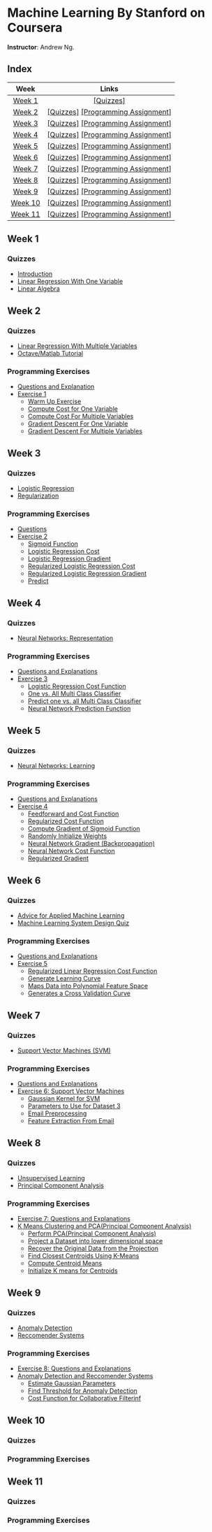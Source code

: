 # Machine Learning By Stanford on Coursera  
__Instructor__: Andrew Ng.

## Index

| Week | Links |
|:----:|:-----:|
| [Week 1](#week-1) | [[Quizzes]](#quizzes) |
| [Week 2](#week-2) | [[Quizzes]](#quizzes-1) [[Programming Assignment]](#programming-exercises) |
| [Week 3](#week-3) | [[Quizzes]](#quizzes-2) [[Programming Assignment]](#programming-exercises-1) |
| [Week 4](#week-4) | [[Quizzes]](#quizzes-3) [[Programming Assignment]](#programming-exercises-2) |
| [Week 5](#week-5) | [[Quizzes]](#quizzes-4) [[Programming Assignment]](#programming-exercises-3) |
| [Week 6](#week-6) | [[Quizzes]](#quizzes-5) [[Programming Assignment]](#programming-exercises-4) |
| [Week 7](#week-7) | [[Quizzes]](#quizzes-6) [[Programming Assignment]](#programming-exercises-5) |
| [Week 8](#week-8) | [[Quizzes]](#quizzes-7) [[Programming Assignment]](#programming-exercises-6) |
| [Week 9](#week-9) | [[Quizzes]](#quizzes-8) [[Programming Assignment]](#programming-exercises-7) |
| [Week 10](#week-10) | [[Quizzes]](#quizzes-9) [[Programming Assignment]](#programming-exercises-8) |
| [Week 11](#week-11) | [[Quizzes]](#quizzes-10) [[Programming Assignment]](#programming-exercises-9) |


## Week 1
### Quizzes
- [Introduction](week1/introduction.pdf)
- [Linear Regression With One Variable](week1/linear-regression-one-variable.pdf)
- [Linear Algebra](week1/linear-agebra.pdf)

## Week 2
### Quizzes
- [Linear Regression With Multiple Variables](week2/linear-regression-multiple-variables.pdf)
- [Octave/Matlab Tutorial](week2/octave-matlab-tutoria.pdf)

### Programming Exercises
- [Questions and Explanation](week2/ex1.pdf)
- [Exercise 1](week2/ex1)
    - [Warm Up Exercise](week2/ex1/warmUpExercise.m)
    - [Compute Cost for One Variable](week2/ex1/computeCost.m)
    - [Compute Cost For Multiple Variables](week2/ex1/computeCostMulti.m)
    - [Gradient Descent For One Variable](week2/ex1/gradientDescent.m)
    - [Gradient Descent For Multiple Variables](week2/ex1/gradientDescentMulti.m)

## Week 3
### Quizzes
- [Logistic Regression](week3/logistic-regression-quiz.md)
- [Regularization](week3/regularization-quiz.md)

### Programming Exercises
- [Questions](week3/ex2.pdf) 
- [Exercise 2](week3/ex2)
    - [Sigmoid Function](week3/ex2/sigmoid.m)
    - [Logistic Regression Cost](week3/ex2/costFunction.m)
    - [Logistic Regression Gradient](week3/ex2/costFunction.m)
    - [Regularized Logistic Regression Cost](week3/ex2/costFunctionReg.m)
    - [Regularized Logistic Regression Gradient](week3/ex2/costFunctionReg.m)
    - [Predict](week3/ex2/predict.m)

## Week 4 
### Quizzes
- [Neural Networks: Representation](week4/neural-networks-quiz.md)

### Programming Exercises
- [Questions and Explanations](week4/machine-learning-ex3/ex3.pdf)
- [Exercise 3](week4/machine-learning-ex3/ex3)
    - [Logistic Regression Cost Function](week4/machine-learning-ex3/ex3/lrCostFunction.m)
    - [One vs. All Multi Class Classifier](week4/machine-learning-ex3/ex3/oneVsAll.m)
    - [Predict one vs. all Multi Class Classifier](week4/machine-learning-ex3/ex3/predictOneVsAll.m)
    - [Neural Network Prediction Function](week4/machine-learning-ex3/ex3/predict.m)


## Week 5
### Quizzes
- [Neural Networks: Learning](week5/neural-networks-quiz.md)

### Programming Exercises
- [Questions and Explanations](week5/ex4.pdf)
- [Exercise 4](week5/ex4)
    - [Feedforward and Cost Function](week5/ex4/nnCostFunction.m)
    - [Regularized Cost Function](week5/ex4/nnCostFunction.m)
    - [Compute Gradient of Sigmoid Function](week5/ex4/sigmoidGradient.m)
    - [Randomly Initialize Weights](week5/ex4/randInitializeWeights.m)
    - [Neural Network Gradient (Backpropagation)](week5/ex4/checkNNGradients.m) 
    - [Neural Network Cost Function](week5/ex4/nnCostFunction.m)
    - [Regularized Gradient](week5/ex4/checkNNGradients.m)

## Week 6
### Quizzes
- [Advice for Applied Machine Learning](week6/advice-for-applying-machine-learning.md)
- [Machine  Learning System Design Quiz](week6/machine-learning-system-design-quiz.md)

### Programming Exercises
- [Questions and Explanations](week6/ex5.pdf)
- [Exercise 5](week6/ex5)
    - [Regularized Linear Regression Cost Function](week6/ex5/linearRegCostFunction.m)
    - [Generate Learning Curve](week6/ex5/learningCurve.m)
    - [Maps Data into Polynomial Feature Space](week6/ex5/polyFeatures.m)
    - [Generates a Cross Validation Curve](week6/ex5/validationCurve.m)

## Week 7
### Quizzes
- [Support Vector Machines (SVM)](week7/support-vector-machines-quiz.md)

### Programming Exercises
- [Questions and Explanations](week7/ex6.pdf)
- [Exercise 6: Support Vector Machines](week7/ex6)
    - [Gaussian Kernel for SVM](week7/ex6/gaussianKernel.m)
    - [Parameters to Use for Dataset 3](week7/ex6/dataset3Params.m)
    - [Email Preprocessing](week7/ex6/processEmail.m)
    - [Feature Extraction From Email](week7/ex6/emailFeatures.m)

## Week 8
### Quizzes
- [Unsupervised Learning](week8/unsupervised-learning-quiz.md)
- [Principal Component Analysis](week8/principal-component-analysis.md)

### Programming Exercises
- [Exercise 7: Questions and Explanations](week8/ex7.pdf)
- [K Means Clustering and PCA(Principal Component Analysis)](week8/ex7)
    - [Perform PCA(Principal Component Analysis)](week8/ex7/pca.m)
    - [Project a Dataset into lower dimensional space](week8/ex7/projectData.m)
    - [Recover the Original Data from the Projection](week8/ex7/recoverData.m)
    - [Find Closest Centroids Using K-Means](week8/ex7/findClosestCentroids.m)
    - [Compute Centroid Means](week8/ex7/computeCentroids.m)
    - [Initialize K means for Centroids](week8/ex7/kMeansInitCentroids.m)

## Week 9
### Quizzes
- [Anomaly Detection](week9/anomaly-detection-quiz.md)
- [Reccomender Systems](week9/reccomender-systems-quiz.md)

### Programming Exercises
- [Exercise 8: Questions and Explanations](week9/ex8.pdf)
- [Anomaly Detection and Reccomender Systems](week9/ex8)
    - [Estimate Gaussian Parameters](week9/ex8/estimateGaussian.m)
    - [Find Threshold for Anomaly Detection](week9/ex8/selectThreshold.m)
    - [Cost Function for Collaborative Filterinf](week9/ex8/cofiCostFunc.m)

## Week 10
### Quizzes

### Programming Exercises

## Week 11
### Quizzes

### Programming Exercises
